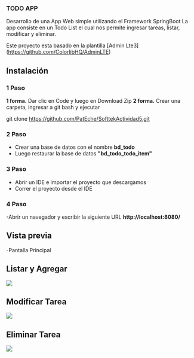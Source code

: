 ### TODO APP

Desarrollo de una App Web simple utilizando el Framework SpringBoot
La app consiste en un Todo List el cual nos permite ingresar tareas, listar, modificar y eliminar. 


Este proyecto esta basado en la plantilla [Admin Lte3]
(https://github.com/ColorlibHQ/AdminLTE)

## Instalación

### 1 Paso

**1 forma.** Dar clic en Code y luego en Download Zip
**2 forma.** Crear una carpeta, ingresar a git bash y ejecutar

git clone https://github.com/PatEche/SofttekActividad5.git

### 2 Paso
- Crear una base de datos con el nombre **bd_todo**
- Luego restaurar la base de datos **"bd_todo_todo_item"**

### 3 Paso
- Abrir un IDE e importar el proyecto que descargamos
- Correr el proyecto desde el IDE

### 4 Paso
-Abrir un navegador y escribir la siguiente URL **http://localhost:8080/**


## Vista previa
-Pantalla Principal

## Listar y Agregar
<img src="images/Captura.jpg">

## Modificar Tarea
<img src="images/Modificar.jpg">

## Eliminar Tarea
<img src="images/Eliminar.jpg">